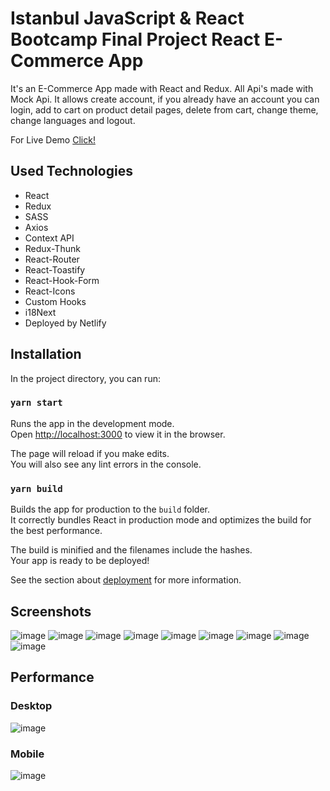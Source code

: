 # Istanbul JavaScript & React Bootcamp Final Project React E-Commerce App
It's an E-Commerce App made with React and Redux. All Api's made with Mock Api. It allows create account, if you already have an account you can login, add to cart on product detail pages, delete from cart, change theme, change languages and logout. 



For Live Demo [Click!](https://kodluyoruz-react-bootcamp-final-project.netlify.app/)


<h2>Used Technologies</h2>
  <ul>
    <li>React</li>
    <li>Redux</li>
    <li>SASS</li>
    <li>Axios</li>
    <li>Context API</li>
    <li>Redux-Thunk</li>
    <li>React-Router</li>
    <li>React-Toastify</li>
    <li>React-Hook-Form</li>
    <li>React-Icons</li>
    <li>Custom Hooks</li>
    <li>i18Next</li>
    <li>Deployed by Netlify</li>
  </ul>
<h2>Installation</h2>
In the project directory, you can run:

### `yarn start`

Runs the app in the development mode.\
Open [http://localhost:3000](http://localhost:3000) to view it in the browser.

The page will reload if you make edits.\
You will also see any lint errors in the console.

### `yarn build`

Builds the app for production to the `build` folder.\
It correctly bundles React in production mode and optimizes the build for the best performance.

The build is minified and the filenames include the hashes.\
Your app is ready to be deployed!

See the section about [deployment](https://facebook.github.io/create-react-app/docs/deployment) for more information.

<h2>Screenshots</h2>

![image](https://user-images.githubusercontent.com/83983761/139577700-105b7332-c770-4f27-8765-6f2de8d3aa28.png)
![image](https://user-images.githubusercontent.com/83983761/139577734-c6759b65-3e10-4164-a5c5-46cdbcefe5f4.png)
![image](https://user-images.githubusercontent.com/83983761/139577762-45d20a76-043b-4318-823d-4f14fcd03bda.png)
![image](https://user-images.githubusercontent.com/83983761/139577788-7bed4be0-4c48-4e7b-8a21-317626e788c9.png)
![image](https://user-images.githubusercontent.com/83983761/139577812-3a3a1dfe-e567-43d7-a1c8-a23cb183ca7d.png)
![image](https://user-images.githubusercontent.com/83983761/139577827-f497f5ff-31f9-4e12-b52d-7471dc572efe.png)
![image](https://user-images.githubusercontent.com/83983761/139577865-470739f5-ed54-49e3-ac2e-6d3e8c358dd8.png)
![image](https://user-images.githubusercontent.com/83983761/139577888-0f9cc78d-aa6e-4812-b704-03c3d75dd621.png)
![image](https://user-images.githubusercontent.com/83983761/139577915-70cb8116-fd24-44d6-bbd0-d6880c76a4a3.png)

<h2>Performance</h2>

<h3>Desktop</h3>

![image](https://user-images.githubusercontent.com/83983761/139578093-ac8c510b-adf0-4829-a3f6-6ff558cb7707.png)
<h3>Mobile</h3>

![image](https://user-images.githubusercontent.com/83983761/139578114-a01a40d9-c7f0-4968-9bae-1dc47f12fde0.png)




